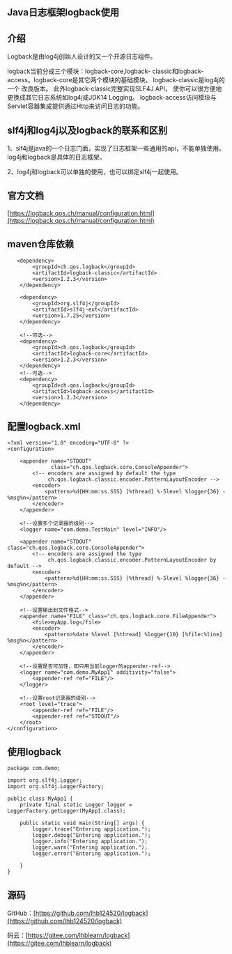 ## Java日志框架logback使用

## 介绍

Logback是由log4j创始人设计的又一个开源日志组件。

logback当前分成三个模块：logback-core,logback- classic和logback-access。logback-core是其它两个模块的基础模块。
logback-classic是log4j的一个 改良版本。
此外logback-classic完整实现SLF4J API，
使你可以很方便地更换成其它日志系统如log4j或JDK14 Logging。
logback-access访问模块与Servlet容器集成提供通过Http来访问日志的功能。


## slf4j和log4j以及logback的联系和区别
1、slf4j是java的一个日志门面，实现了日志框架一些通用的api，不能单独使用。log4j和logback是具体的日志框架。

2、log4j和logback可以单独的使用，也可以绑定slf4j一起使用。

## 官方文档
[https://logback.qos.ch/manual/configuration.html](https://logback.qos.ch/manual/configuration.html)


## maven仓库依赖


       <dependency>
            <groupId>ch.qos.logback</groupId>
            <artifactId>logback-classic</artifactId>
            <version>1.2.3</version>
        </dependency>

        <dependency>
            <groupId>org.slf4j</groupId>
            <artifactId>slf4j-ext</artifactId>
            <version>1.7.25</version>
        </dependency>

        <!--可选-->
        <dependency>
            <groupId>ch.qos.logback</groupId>
            <artifactId>logback-core</artifactId>
            <version>1.2.3</version>
        </dependency>
        <!--可选-->
        <dependency>
            <groupId>ch.qos.logback</groupId>
            <artifactId>logback-access</artifactId>
            <version>1.2.3</version>
        </dependency>

## 配置logback.xml

```
<?xml version="1.0" encoding="UTF-8" ?>
<configuration>

    <appender name="STDOUT"
              class="ch.qos.logback.core.ConsoleAppender">
        <!-- encoders are assigned by default the type
             ch.qos.logback.classic.encoder.PatternLayoutEncoder -->
        <encoder>
            <pattern>%d{HH:mm:ss.SSS} [%thread] %-5level %logger{36} - %msg%n</pattern>
        </encoder>
    </appender>

    <!--设置多个记录器的级别-->
    <logger name="com.demo.TestMain" level="INFO"/>

    <appender name="STDOUT" class="ch.qos.logback.core.ConsoleAppender">
        <!-- encoders are assigned the type
             ch.qos.logback.classic.encoder.PatternLayoutEncoder by default -->
        <encoder>
            <pattern>%d{HH:mm:ss.SSS} [%thread] %-5level %logger{36} - %msg%n</pattern>
        </encoder>
    </appender>

    <!--设置输出到文件格式-->
    <appender name="FILE" class="ch.qos.logback.core.FileAppender">
        <file>myApp.log</file>
        <encoder>
            <pattern>%date %level [%thread] %logger{10} [%file:%line] %msg%n</pattern>
        </encoder>
    </appender>

    <!--设置是否可加性，即只用当前logger的appender-ref-->
    <logger name="com.demo.MyApp1" additivity="false">
        <appender-ref ref="FILE"/>
    </logger>

    <!--设置root记录器的级别-->
    <root level="trace">
        <appender-ref ref="FILE"/>
        <appender-ref ref="STDOUT"/>
    </root>
</configuration>
```

## 使用logback

```
package com.demo;

import org.slf4j.Logger;
import org.slf4j.LoggerFactory;

public class MyApp1 {
    private final static Logger logger = LoggerFactory.getLogger(MyApp1.class);

    public static void main(String[] args) {
        logger.trace("Entering application.");
        logger.debug("Entering application.");
        logger.info("Entering application.");
        logger.warn("Entering application.");
        logger.error("Entering application.");

    }
}
```

## 源码
GitHub：[https://github.com/lhb124520/logback](https://github.com/lhb124520/logback)

码云：[https://gitee.com/lhblearn/logback](https://gitee.com/lhblearn/logback)



